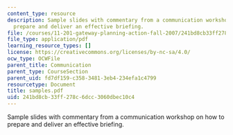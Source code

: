 ```yaml
---
content_type: resource
description: Sample slides with commentary from a communication workshop on how to
  prepare and deliver an effective briefing.
file: /courses/11-201-gateway-planning-action-fall-2007/241bd8cb33ff278c6dcc3060dbec10c4_samples.pdf
file_type: application/pdf
learning_resource_types: []
license: https://creativecommons.org/licenses/by-nc-sa/4.0/
ocw_type: OCWFile
parent_title: Communication
parent_type: CourseSection
parent_uid: fd7df159-c358-3481-3eb4-234efa1c4799
resourcetype: Document
title: samples.pdf
uid: 241bd8cb-33ff-278c-6dcc-3060dbec10c4
---
```

Sample slides with commentary from a communication workshop on how to prepare and deliver an effective briefing.